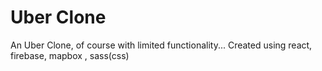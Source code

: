# Uber Clone

An Uber Clone, of course with limited functionality...
Created using react, firebase, mapbox , sass(css)
